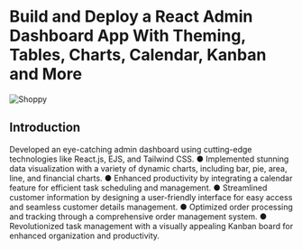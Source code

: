 # Build and Deploy a React Admin Dashboard App With Theming, Tables, Charts, Calendar, Kanban and More
![Shoppy](https://i.ibb.co/W6g39w3/image.png)

## Introduction
Developed an eye-catching admin dashboard using cutting-edge technologies like React.js, EJS, and Tailwind CSS.
● Implemented stunning data visualization with a variety of dynamic charts, including bar, pie, area, line, and financial charts.
● Enhanced productivity by integrating a calendar feature for efficient task scheduling and management.
● Streamlined customer information by designing a user-friendly interface for easy access and seamless customer details management.
● Optimized order processing and tracking through a comprehensive order management system.
● Revolutionized task management with a visually appealing Kanban board for enhanced organization and productivity.

 
 
